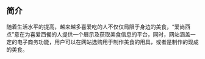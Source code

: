 ﻿## 简介
随着生活水平的提高，越来越多喜爱吃的人不仅仅局限于身边的美食，“爱尚西点”意在为喜爱西餐的人提供一个展示及获取美食信息的平台，同时，网站涵盖一定的电子商务功能，用户可以在网站选购用于制作美食的用具，或者是制作的现成的美食。
